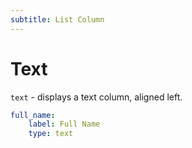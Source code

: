 ```yaml
---
subtitle: List Column
---
```

# Text

`text` - displays a text column, aligned left.

```yaml
full_name:
    label: Full Name
    type: text
```
